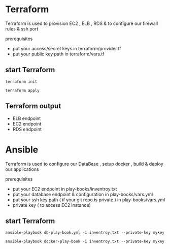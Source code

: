 # Terraform 

Terraform is used to provision EC2 , ELB , RDS & to configure our firewall rules & ssh port 

prerequisites

- put your access/secret keys in terraform/provider.tf
- put your public key path in terraform/vars.tf

## start Terraform 

```
terraform init

terraform apply
```

## Terraform output 

- ELB endpoint
- EC2 endpoint
- RDS endpoint

# Ansible 

Terraform is used to configure our DataBase , setup docker , build & deploy our applications

prerequisites

- put your EC2 endpoint in play-books/inventroy.txt
- put your database endpoint & configuration in play-books/vars.yml
- put your ssh key path ( if your git repo is private ) in play-books/vars.yml
- private key ( to access EC2 instance) 


## start Terraform 

```
ansible-playbook db-play-book.yml -i inventroy.txt --private-key mykey

ansible-playbook docker-play-book -i inventroy.txt --private-key mykey

```
